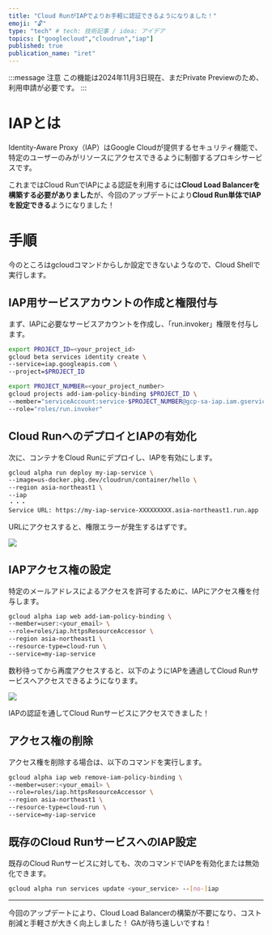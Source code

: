 ```yaml
---
title: "Cloud RunがIAPでよりお手軽に認証できるようになりました！"
emoji: "🔓"
type: "tech" # tech: 技術記事 / idea: アイデア
topics: ["googlecloud","cloudrun","iap"]
published: true
publication_name: "iret"
---
```


:::message
注意
この機能は2024年11月3日現在、まだPrivate Previewのため、利用申請が必要です。
:::

# IAPとは
Identity-Aware Proxy（IAP）はGoogle Cloudが提供するセキュリティ機能で、特定のユーザーのみがリソースにアクセスできるように制御するプロキシサービスです。

これまではCloud RunでIAPによる認証を利用するには**Cloud Load Balancerを構築する必要がありました**が、今回のアップデートにより**Cloud Run単体でIAPを設定できる**ようになりました！

# 手順
今のところはgcloudコマンドからしか設定できないようなので、Cloud Shellで実行します。

## IAP用サービスアカウントの作成と権限付与
まず、IAPに必要なサービスアカウントを作成し、「run.invoker」権限を付与します。

```bash
export PROJECT_ID=<your_project_id>
gcloud beta services identity create \
--service=iap.googleapis.com \
--project=$PROJECT_ID
```

```bash
export PROJECT_NUMBER=<your_project_number>
gcloud projects add-iam-policy-binding $PROJECT_ID \
--member="serviceAccount:service-$PROJECT_NUMBER@gcp-sa-iap.iam.gserviceaccount.com" \
--role="roles/run.invoker"
```

## Cloud RunへのデプロイとIAPの有効化

次に、コンテナをCloud Runにデプロイし、IAPを有効にします。

```bash
gcloud alpha run deploy my-iap-service \
--image=us-docker.pkg.dev/cloudrun/container/hello \
--region asia-northeast1 \
--iap
・・・
Service URL: https://my-iap-service-XXXXXXXXX.asia-northeast1.run.app
```

URLにアクセスすると、権限エラーが発生するはずです。

![](https://storage.googleapis.com/zenn-user-upload/13910205255f-20241104.png)

## IAPアクセス権の設定

特定のメールアドレスによるアクセスを許可するために、IAPにアクセス権を付与します。

```bash
gcloud alpha iap web add-iam-policy-binding \
--member=user:<your_email> \
--role=roles/iap.httpsResourceAccessor \
--region asia-northeast1 \
--resource-type=cloud-run \
--service=my-iap-service
```

数秒待ってから再度アクセスすると、以下のようにIAPを通過してCloud Runサービスへアクセスできるようになります。

![](https://storage.googleapis.com/zenn-user-upload/3631f5926841-20241104.png)

IAPの認証を通してCloud Runサービスにアクセスできました！

## アクセス権の削除

アクセス権を削除する場合は、以下のコマンドを実行します。

```bash
gcloud alpha iap web remove-iam-policy-binding \
--member=user:<your_email> \
--role=roles/iap.httpsResourceAccessor \
--region asia-northeast1 \
--resource-type=cloud-run \
--service=my-iap-service
```

## 既存のCloud RunサービスへのIAP設定

既存のCloud Runサービスに対しても、次のコマンドでIAPを有効化または無効化できます。

```bash
gcloud alpha run services update <your_service> --[no-]iap
```

---

今回のアップデートにより、Cloud Load Balancerの構築が不要になり、コスト削減と手軽さが大きく向上しました！
GAが待ち遠しいですね！
